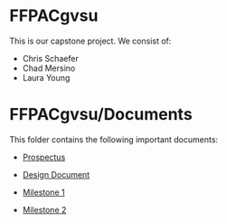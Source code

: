 # FFPACgvsu
This is our capstone project. We consist of:
* Chris Schaefer
* Chad Mersino
* Laura Young

# FFPACgvsu/Documents
This folder contains the following important documents:
* [Prospectus]
* [Design Document]
* [Milestone 1]
* [Milestone 2]

  [Prospectus]:      <https://github.com/chadthegreat/FFPACgvsu/blob/master/Documents/Prospectus.docx>
  [Design Document]: <https://github.com/chadthegreat/FFPACgvsu/blob/master/Documents/DesignDocument.pdf>
  [Milestone 1]: <https://github.com/chadthegreat/FFPACgvsu/blob/master/Documents/Milestone.docx>
  [Milestone 2]: <https://github.com/chadthegreat/FFPACgvsu/blob/master/Documents/Milestone2TeamGVSUreport.pdf>
